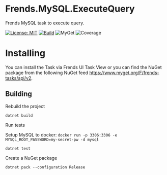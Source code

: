 # Frends.MySQL.ExecuteQuery
Frends MySQL task to execute query.

[![License: MIT](https://img.shields.io/badge/License-MIT-green.svg)](https://opensource.org/licenses/MIT) 
[![Build](https://github.com/FrendsPlatform/Frends.MySQL/actions/workflows/ExecuteQuery_build_and_test_on_main.yml/badge.svg)](https://github.com/FrendsPlatform/Frends.MySQL/actions)
![MyGet](https://img.shields.io/myget/frends-tasks/v/Frends.MySQL.ExecuteQuery)
![Coverage](https://app-github-custom-badges.azurewebsites.net/Badge?key=FrendsPlatform/Frends.MySQL/Frends.MySQL.ExecuteQuery|main)

# Installing

You can install the Task via Frends UI Task View or you can find the NuGet package from the following NuGet feed https://www.myget.org/F/frends-tasks/api/v2.

## Building


Rebuild the project

`dotnet build`

Run tests

Setup MySQL to docker:
`docker run -p 3306:3306 -e MYSQL_ROOT_PASSWORD=my-secret-pw -d mysql`

`dotnet test`


Create a NuGet package

`dotnet pack --configuration Release`
